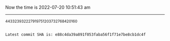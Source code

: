 Now the time is 2022-07-20 10:51:43 am

---

<small>443323932227919751203732768420160</small>

```txt

Latest commit SHA is: e88c4da39a891f053faba56f1f71e7be8cb1dc4f
```
